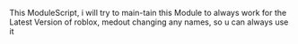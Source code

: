 This ModuleScript, i will try to main-tain this Module to always work for the Latest Version of roblox, medout changing any names, so u can always use it
